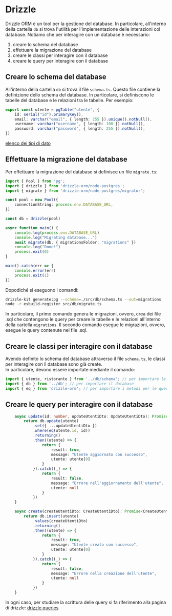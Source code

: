 # Drizzle 

Drizzle ORM è un tool per la gestione del database.
In particolare, all'interno della cartella ``db`` si trova l'utilità per
l'implementazione delle interazioni col database.
Notiamo che per interagire con un database è necessario:

1. creare lo schema del database
2. effettuare la migrazione del database
3. creare le classi per interagire con il database
4. creare le query per interagire con il database

## Creare lo schema del database

All'interno della cartella ``db`` si trova il file ``schema.ts``. Questo file
contiene la definizione dello schema del database. In particolare, si 
definiscono le tabelle del database e le relazioni tra le tabelle. Per esempio:

```ts
export const utente = pgTable("utente", {
	id: serial("id").primaryKey(),
	email: varchar("email", { length: 255 }).unique().notNull(),
	username: varchar("username", { length: 100 }).notNull(),
	password: varchar("password", { length: 255 }).notNull(),
})
```

[elenco dei tipi di dato](https://orm.drizzle.team/docs/column-types/pg)

## Effettuare la migrazione del database

Per effettuare la migrazione del database si definisce un file ``migrate.ts``:

```ts
import { Pool } from 'pg';
import { drizzle } from 'drizzle-orm/node-postgres';
import { migrate } from 'drizzle-orm/node-postgres/migrator';

const pool = new Pool({
	connectionString: process.env.DATABASE_URL,
})

const db = drizzle(pool)

async function main() {
	console.log(process.env.DATABASE_URL)
	console.log("Migrating database...")
	await migrate(db, { migrationsFolder: "migrations" })
	console.log("Done!")
	process.exit(0)
}

main().catch(err => {
	console.error(err)
	process.exit(1)
})
```

Dopodiché si eseguono i comandi:

```bash
drizzle-kit generate:pg --schema=./src/db/schema.ts --out=migrations
node -r esbuild-register src/db/migrate.ts
```

In particolare, il primo comando genera le migrazioni, ovvero, crea dei file
.sql che contengono le query per creare le tabelle e le relazioni all'interno
della cartella ``migrations``. Il secondo comando esegue le migrazioni, ovvero,
esegue le query contenute nei file .sql.

## Creare le classi per interagire con il database

Avendo definito lo schema del database attraverso il file ``schema.ts``, le
classi per interagire con il database sono già create.  
In particolare, devono essere importate mediante il comando:

```ts
import { utente, ristorante } from '../db/schema'; // per importare le classi delle tabelle esplicitate nello schema
import { db } from '../db'; // per importare il database
import { eq } from 'drizzle-orm'; // per importare i metodi per le query
```

## Creare le query per interagire con il database

```ts
	async update(id: number, updateUtentiDto: UpdateUtentiDto): Promise<UpdateUtentiResultDto> {
		return db.update(utente)
			.set({ ...updateUtentiDto })
			.where(eq(utente.id, id))
			.returning()
			.then((utente) => {
				return {
					result: true,
					message: "Utente aggiornato con successo",
					utente: utente[0]
				}
			}).catch((_) => {
				return {
					result: false,
					message: "Errore nell'aggiornamento dell'utente",
					utente: null
				}
			})
	}
```

```ts
	async create(createUtentiDto: CreateUtentiDto): Promise<CreateUtentiResultDto> {
		return db.insert(utente)
			.values(createUtentiDto)
			.returning()
			.then((utente) => {
				return {
					result: true,
					message: "Utente creato con successo",
					utente: utente[0]
				}
			}).catch((_) => {
				return {
					result: false,
					message: "Errore nella creazione dell'utente",
					utente: null
				}
			})
	}
```

In ogni caso, per studiare la scrittura delle query si fa riferimento alla
pagina di drizzle: [drizzle queries](https://orm.drizzle.team/docs/queries)
